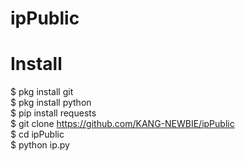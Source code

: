 # ipPublic

# Install
$ pkg install git<br>$ pkg install python<br>$ pip install requests<br>$ git clone https://github.com/KANG-NEWBIE/ipPublic<br>$ cd ipPublic<br>$ python ip.py
